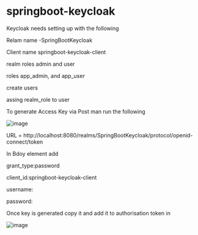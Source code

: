 # springboot-keycloak


Keycloak needs setting up with the following

Relam name -SpringBootKeycloak

Client name springboot-keycloak-client 

realm roles admin and user

roles app_admin, and app_user

create users

assing realm_role to user

To generate Access Key via Post man run the following

![image](https://user-images.githubusercontent.com/440499/231831577-3d89f64a-f532-43e9-827a-cb0a593a2022.png)

URL = http://localhost:8080/realms/SpringBootKeycloak/protocol/openid-connect/token

In Bdoy element add

grant_type:password

client_id:springboot-keycloak-client

username:<username>

password:<password>


Once key is generated copy it and add it to authorisation token in 

![image](https://user-images.githubusercontent.com/440499/231832226-b83f4e28-22bc-49d8-a6f1-420ec212b08b.png)
